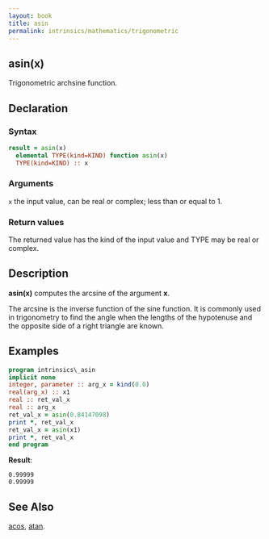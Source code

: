 ```yaml
---
layout: book
title: asin
permalink: intrinsics/mathematics/trigonometric
---
```


## asin(x)

Trigonometric archsine function.

## Declaration

### Syntax

```fortran
result = asin(x)
  elemental TYPE(kind=KIND) function asin(x)
  TYPE(kind=KIND) :: x
```
### Arguments

`x` the input value, can be real or complex; less than or equal to 1.

### Return values

The returned value has the kind of the input value and TYPE may be real
or complex.

## Description

**asin(x)** computes the arcsine of the argument **x**.

The arcsine is the inverse function of the sine function. It is commonly used in
trigonometry to find the angle when the lengths of the hypotenuse and the
opposite side of a right triangle are known.

## Examples

```fortran
program intrinsics\_asin
implicit none
integer, parameter :: arg_x = kind(0.0)
real(arg_x) :: x1
real :: ret_val_x
real :: arg_x
ret_val_x = asin(0.84147098)
print *, ret_val_x
ret_val_x = asin(x1)
print *, ret_val_x
end program
```

**Result**:

```
0.99999
0.99999
```
## See Also

[acos](acos.md), [atan](atan.md).

